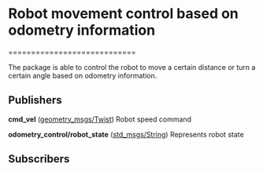 # Robot movement control based on odometry information
============================

The package is able to control the robot to move a certain distance or turn a certain angle based on odometry information.

## Publishers

**cmd_vel** ([geometry_msgs/Twist](http://docs.ros.org/api/geometry_msgs/html/msg/Twist.html))
Robot speed command

**odometry_control/robot_state** ([std_msgs/String](http://docs.ros.org/api/std_msgs/html/msg/String.html))
Represents robot state

## Subscribers

